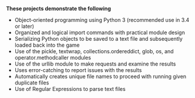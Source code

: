 **These projects demonstrate the following**
* Object-oriented programming using Python 3 (recommended use in 3.4 or later)
* Organized and logical import commands with practical module design
* Serializing Python objects to be saved to a text file and subsequently loaded back into the game
* Use of the pickle, textwrap, collections.ordereddict, glob, os, and operator.methodcaller modules
* Use of the urllib module to make requests and examine the results
* Uses error-catching to report issues with the results
* Automatically creates unique file names to proceed with running given duplicate files
* Use of Regular Expressions to parse text files
